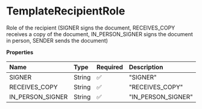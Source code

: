 # TemplateRecipientRole

Role of the recipient (SIGNER signs the document, RECEIVES_COPY receives a copy of the document, IN_PERSON_SIGNER signs the document in person, SENDER sends the document)

**Properties**

| Name             | Type   | Required | Description        |
| :--------------- | :----- | :------- | :----------------- |
| SIGNER           | String | ✅       | "SIGNER"           |
| RECEIVES_COPY    | String | ✅       | "RECEIVES_COPY"    |
| IN_PERSON_SIGNER | String | ✅       | "IN_PERSON_SIGNER" |
